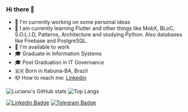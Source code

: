 ### Hi there 👋

- 🔭 I'm currently working on some personal ideas
- 🌱 I am currently learning Flutter and other things like MobX, BLoC, S.O.L.I.D, Patterns, Architecture and studying Python. Also databases like Firebase and PostgreSQL.
- 🎯 I'm available to work
- 🎓 Graduate in Information Systems
- 🎓 Post Graduation in IT Governance
- 🇧🇷 Born in Itabuna-BA, Brazil
- 📪 How to reach me: [Linkedin](https://br.linkedin.com/in/luciano01)

![Luciano's GitHub stats](https://github-readme-stats.vercel.app/api?username=luciano01&layout=compact&theme=github_dark&show_icons=true&line_height=20) 
![Top Langs](https://github-readme-stats.vercel.app/api/top-langs/?username=luciano01&layout=compact&theme=github_dark)

[![Linkedin Badge](https://img.shields.io/badge/-LinkedIn-blue?style=flat-square&logo=Linkedin&logoColor=white&link=LINK_LINKEDIN)](https://www.linkedin.com/in/luciano01/) [![Telegram Badge](https://img.shields.io/badge/-Telegram-blue?style=flat-square&logo=Telegram&logoColor=white&link=LINK_TELEGRAM)](https://t.me/luciiano01)
